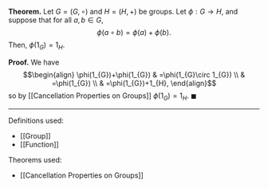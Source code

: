 **Theorem.** Let $G=(G,\circ)$ and $H=(H,+)$ be groups. Let $\phi:G\to H$, and suppose that for all $a,b\in G$, $$\phi(a\circ b)=\phi(a)+\phi(b).$$Then, $\phi(1_{G})=1_{H}$.

**Proof.** We have
$$\begin{align}
\phi(1_{G})+\phi(1_{G}) & =\phi(1_{G}\circ 1_{G}) \\
 & =\phi(1_{G}) \\
 & =\phi(1_{G})+1_{H},
\end{align}$$
so by [[Cancellation Properties on Groups]] $\phi(1_{G})=1_{H}$. $\blacksquare$
***
Definitions used:
- [[Group]]
- [[Function]]

Theorems used:
- [[Cancellation Properties on Groups]]